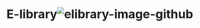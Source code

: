 # E-library![elibrary-image-github](https://github.com/user-attachments/assets/7d2a7644-98e3-47bd-8151-0fe72b6d7c49)


